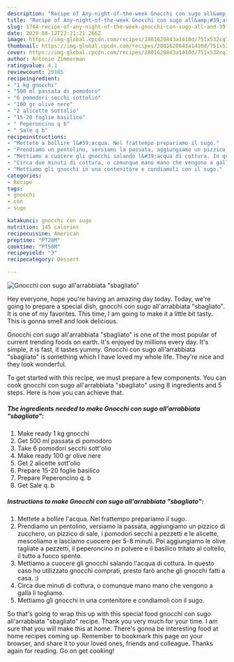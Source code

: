 ```yaml
---
description: "Recipe of Any-night-of-the-week Gnocchi con sugo all&amp;#39;arrabbiata &amp;#34;sbagliato&amp;#34;"
title: "Recipe of Any-night-of-the-week Gnocchi con sugo all&amp;#39;arrabbiata &amp;#34;sbagliato&amp;#34;"
slug: 1744-recipe-of-any-night-of-the-week-gnocchi-con-sugo-all-and-39-arrabbiata-and-34-sbagliato-and-34
date: 2020-08-12T22:21:21.266Z
image: https://img-global.cpcdn.com/recipes/2801620843a1410d/751x532cq70/gnocchi-con-sugo-allarrabbiata-sbagliato-recipe-main-photo.jpg
thumbnail: https://img-global.cpcdn.com/recipes/2801620843a1410d/751x532cq70/gnocchi-con-sugo-allarrabbiata-sbagliato-recipe-main-photo.jpg
cover: https://img-global.cpcdn.com/recipes/2801620843a1410d/751x532cq70/gnocchi-con-sugo-allarrabbiata-sbagliato-recipe-main-photo.jpg
author: Antonio Zimmerman
ratingvalue: 4.1
reviewcount: 20185
recipeingredient:
- "1 kg gnocchi"
- "500 ml passata di pomodoro"
- "6 pomodori secchi sottolio"
- "100 gr olive nere"
- "2 alicette sottolio"
- "15-20 foglie basilico"
- " Peperoncino q b"
- " Sale q b"
recipeinstructions:
- "Mettete a bollire l&#39;acqua. Nel frattempo prepariamo il sugo."
- "Prendiamo un pentolino, versiamo la passata, aggiungiamo un pizzico di zucchero, un pizzico di sale, i pomodori secchi a pezzetti e le alicette, mescoliamo e lasciamo cuocere per 5-8 minuti. Poi aggiungiamo le olive tagliate a pezzetti, il peperoncino in polvere e il basilico tritato al coltello, il tutto a fuoco spento."
- "Mettiamo a cuocere gli gnocchi salando l&#39;acqua di cottura. In questo caso ho utilizzato gnocchi comprati, presto farò anche gli gnocchi fatti a casa. :)"
- "Circa due minuti di cottura, o comunque mano mano che vengono a galla li togliamo."
- "Mettiamo gli gnocchi in una contenitore e condiamoli con il sugo."
categories:
- Recipe
tags:
- gnocchi
- con
- sugo

katakunci: gnocchi con sugo 
nutrition: 145 calories
recipecuisine: American
preptime: "PT28M"
cooktime: "PT58M"
recipeyield: "3"
recipecategory: Dessert

---
```



![Gnocchi con sugo all&#39;arrabbiata &#34;sbagliato&#34;](https://img-global.cpcdn.com/recipes/2801620843a1410d/751x532cq70/gnocchi-con-sugo-allarrabbiata-sbagliato-recipe-main-photo.jpg)

Hey everyone, hope you're having an amazing day today. Today, we're going to prepare a special dish, gnocchi con sugo all&#39;arrabbiata &#34;sbagliato&#34;. It is one of my favorites. This time, I am going to make it a little bit tasty. This is gonna smell and look delicious.

Gnocchi con sugo all&#39;arrabbiata &#34;sbagliato&#34; is one of the most popular of current trending foods on earth. It's enjoyed by millions every day. It's simple, it is fast, it tastes yummy. Gnocchi con sugo all&#39;arrabbiata &#34;sbagliato&#34; is something which I have loved my whole life. They're nice and they look wonderful.




To get started with this recipe, we must prepare a few components. You can cook gnocchi con sugo all&#39;arrabbiata &#34;sbagliato&#34; using 8 ingredients and 5 steps. Here is how you can achieve that.

<!--inarticleads1-->

##### The ingredients needed to make Gnocchi con sugo all&#39;arrabbiata &#34;sbagliato&#34;:

1. Make ready 1 kg gnocchi
1. Get 500 ml passata di pomodoro
1. Take 6 pomodori secchi sott&#39;olio
1. Make ready 100 gr olive nere
1. Get 2 alicette sott&#39;olio
1. Prepare 15-20 foglie basilico
1. Prepare  Peperoncino q. b
1. Get  Sale q. b




<!--inarticleads2-->

##### Instructions to make Gnocchi con sugo all&#39;arrabbiata &#34;sbagliato&#34;:

1. Mettete a bollire l&#39;acqua. Nel frattempo prepariamo il sugo.
1. Prendiamo un pentolino, versiamo la passata, aggiungiamo un pizzico di zucchero, un pizzico di sale, i pomodori secchi a pezzetti e le alicette, mescoliamo e lasciamo cuocere per 5-8 minuti. Poi aggiungiamo le olive tagliate a pezzetti, il peperoncino in polvere e il basilico tritato al coltello, il tutto a fuoco spento.
1. Mettiamo a cuocere gli gnocchi salando l&#39;acqua di cottura. In questo caso ho utilizzato gnocchi comprati, presto farò anche gli gnocchi fatti a casa. :)
1. Circa due minuti di cottura, o comunque mano mano che vengono a galla li togliamo.
1. Mettiamo gli gnocchi in una contenitore e condiamoli con il sugo.




So that's going to wrap this up with this special food gnocchi con sugo all&#39;arrabbiata &#34;sbagliato&#34; recipe. Thank you very much for your time. I am sure that you will make this at home. There's gonna be interesting food at home recipes coming up. Remember to bookmark this page on your browser, and share it to your loved ones, friends and colleague. Thanks again for reading. Go on get cooking!

